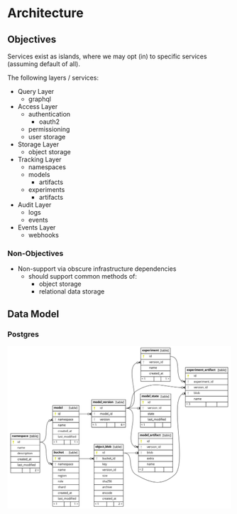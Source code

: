 # Architecture

## Objectives

Services exist as islands, where we may opt (in) to specific services (assuming default of all).

The following layers / services:

- Query Layer
  - graphql
- Access Layer
  - authentication
    - oauth2
  - permissioning
  - user storage
- Storage Layer
  - object storage
- Tracking Layer
  - namespaces
  - models
    - artifacts
  - experiments
    - artifacts
- Audit Layer
  - logs
  - events
- Events Layer
  - webhooks

### Non-Objectives

- Non-support via obscure infrastructure dependencies
  - should support common methods of:
    - object storage
    - relational data storage

## Data Model

### Postgres

![rels](./docs/rels.png)
